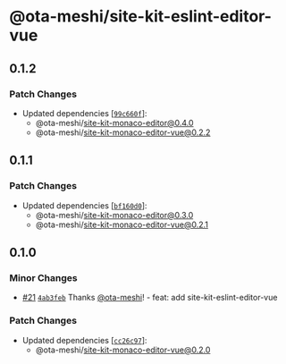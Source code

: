 # @ota-meshi/site-kit-eslint-editor-vue

## 0.1.2

### Patch Changes

- Updated dependencies [[`99c660f`](https://github.com/ota-meshi/site-kit/commit/99c660f3d9f835c5fc3d6f76b6611cc698f039bd)]:
  - @ota-meshi/site-kit-monaco-editor@0.4.0
  - @ota-meshi/site-kit-monaco-editor-vue@0.2.2

## 0.1.1

### Patch Changes

- Updated dependencies [[`bf160d0`](https://github.com/ota-meshi/site-kit/commit/bf160d0721ae6252a2fe0401becfd5b61293ab2f)]:
  - @ota-meshi/site-kit-monaco-editor@0.3.0
  - @ota-meshi/site-kit-monaco-editor-vue@0.2.1

## 0.1.0

### Minor Changes

- [#21](https://github.com/ota-meshi/site-kit/pull/21) [`4ab3feb`](https://github.com/ota-meshi/site-kit/commit/4ab3feb32667a028335588ecac2c295b477f0ab0) Thanks [@ota-meshi](https://github.com/ota-meshi)! - feat: add site-kit-eslint-editor-vue

### Patch Changes

- Updated dependencies [[`cc26c97`](https://github.com/ota-meshi/site-kit/commit/cc26c97aebe2f11db63d6a05040d52c661262490)]:
  - @ota-meshi/site-kit-monaco-editor-vue@0.2.0

